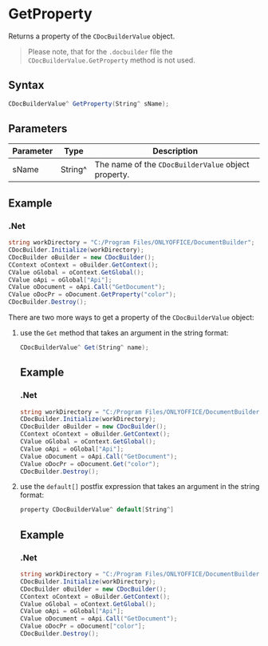 # GetProperty

Returns a property of the `CDocBuilderValue` object.

> Please note, that for the `.docbuilder` file the `CDocBuilderValue.GetProperty` method is not used.

## Syntax

```cs
CDocBuilderValue^ GetProperty(String^ sName);
```

## Parameters

| Parameter | Type    | Description                                         |
| --------- | ------- | --------------------------------------------------- |
| sName     | String^ | The name of the `CDocBuilderValue` object property. |

## Example

### .Net

```cs
string workDirectory = "C:/Program Files/ONLYOFFICE/DocumentBuilder";
CDocBuilder.Initialize(workDirectory);
CDocBuilder oBuilder = new CDocBuilder();
CContext oContext = oBuilder.GetContext();
CValue oGlobal = oContext.GetGlobal();
CValue oApi = oGlobal["Api"];
CValue oDocument = oApi.Call("GetDocument");
CValue oDocPr = oDocument.GetProperty("color");
CDocBuilder.Destroy();
```

There are two more ways to get a property of the `CDocBuilderValue` object:

1. use the `Get` method that takes an argument in the string format:

   ```cs
   CDocBuilderValue^ Get(String^ name);
   ```

   ## Example

   ### .Net

   ```cs
   string workDirectory = "C:/Program Files/ONLYOFFICE/DocumentBuilder";
   CDocBuilder.Initialize(workDirectory);
   CDocBuilder oBuilder = new CDocBuilder();
   CContext oContext = oBuilder.GetContext();
   CValue oGlobal = oContext.GetGlobal();
   CValue oApi = oGlobal["Api"];
   CValue oDocument = oApi.Call("GetDocument");
   CValue oDocPr = oDocument.Get("color");
   CDocBuilder.Destroy();
   ```

2. use the `default[]` postfix expression that takes an argument in the string format:

   ```cs
   property CDocBuilderValue^ default[String^]
   ```

   ## Example

   ### .Net

   ```cs
   string workDirectory = "C:/Program Files/ONLYOFFICE/DocumentBuilder";
   CDocBuilder.Initialize(workDirectory);
   CDocBuilder oBuilder = new CDocBuilder();
   CContext oContext = oBuilder.GetContext();
   CValue oGlobal = oContext.GetGlobal();
   CValue oApi = oGlobal["Api"];
   CValue oDocument = oApi.Call("GetDocument");
   CValue oDocPr = oDocument["color"];
   CDocBuilder.Destroy();
   ```

